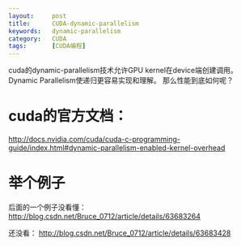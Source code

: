 ```yaml
---
layout:     post
title:      CUDA-dynamic-parallelism
keywords:   dynamic-parallelism
category:   CUDA
tags:		[CUDA编程]
---
```


cuda的dynamic-parallelism技术允许GPU kernel在device端创建调用。Dynamic Parallelism使递归更容易实现和理解。
那么性能到底如何呢？

#  cuda的官方文档：

http://docs.nvidia.com/cuda/cuda-c-programming-guide/index.html#dynamic-parallelism-enabled-kernel-overhead



# 举个例子

后面的一个例子没看懂：
http://blog.csdn.net/Bruce_0712/article/details/63683264

还没看：
http://blog.csdn.net/Bruce_0712/article/details/63683428